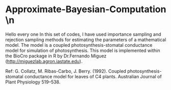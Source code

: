 # Approximate-Bayesian-Computation <br> \n
Hello every one
In this set of codes, I have used importance sampling and rejection sampling methods for estimating the parameters of a mathematical model. The model is a coupled photosynthesis-stomatal conductance model for simulation of photosynthesis. This model is implemented within the BioCro package in R by Dr.Fernando Miguez (http://miguezlab.agron.iastate.edu).

Ref:
G. Collatz, M. Ribas-Carbo, J. Berry. (1992). Coupled photosynthesis-stomatal conductance model for leaves of C4 plants. Australian Journal of Plant Physiology 519–538.

